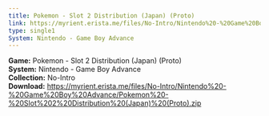 ```yaml
---
title: Pokemon - Slot 2 Distribution (Japan) (Proto)
link: https://myrient.erista.me/files/No-Intro/Nintendo%20-%20Game%20Boy%20Advance/Pokemon%20-%20Slot%202%20Distribution%20(Japan)%20(Proto).zip
type: single1
System: Nintendo - Game Boy Advance
---
```

<b>Game:</b> Pokemon - Slot 2 Distribution (Japan) (Proto)<br>
<b>System:</b> Nintendo - Game Boy Advance<br>
<b>Collection:</b> No-Intro<br>
<b>Download:</b> https://myrient.erista.me/files/No-Intro/Nintendo%20-%20Game%20Boy%20Advance/Pokemon%20-%20Slot%202%20Distribution%20(Japan)%20(Proto).zip